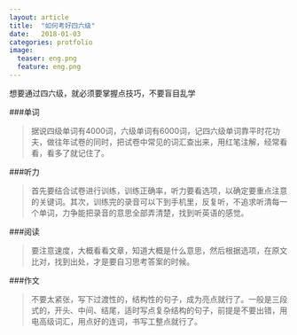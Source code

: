 ```yaml
---
layout: article
title:  "如何考好四六级"
date:   2018-01-03
categories: protfolio
image:
  teaser: eng.png
  feature: eng.png
---
```

想要通过四六级，就必须要掌握点技巧，不要盲目乱学

###单词
> 据说四级单词有4000词，六级单词有6000词，记四六级单词靠平时花功夫，做往年试卷的同时，把试卷中常见的词汇查出来，用红笔注解，经常看看，看多了就记住了。
 
###听力
>首先要结合试卷进行训练，训练正确率，听力要看选项，以确定要重点注意的关键词。其次，训练完的录音可以下到手机里，反复听，不追求听清每一个单词，力争能把录音的意思全部弄清楚，找到听英语的感觉。

###阅读
>要注意速度，大概看看文章，知道大概是什么意思，然后根据选项，在原文比对，找到出处，才是要自习思考答案的时候。

###作文
>不要太紧张，写下过渡性的，结构性的句子，成为亮点就行了。一般是三段式的，开头、中间、结尾，适时写点复杂结构的句子，前提是不要出错，用电高级词汇，用点好的连词，书写工整点就行了。